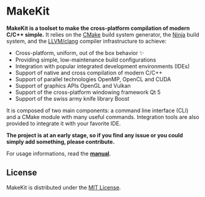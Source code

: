 # MakeKit

**MakeKit is a toolset to make the cross-platform compilation of modern C/C++ simple.** It relies on the [CMake](https://cmake.org) build system generator, the [Ninja](https://ninja-build.org) build system, and the [LLVM/clang](http://llvm.org) compiler infrastructure to achieve:

- Cross-platform, uniform, out of the box behavior :sparkles:
- Providing simple, low-maintenance build configurations
- Integration with popular integrated development environments (IDEs)
- Support of native and cross compilation of modern C/C++
- Support of parallel technologies OpenMP, OpenCL and CUDA
- Support of graphics APIs OpenGL and Vulkan
- Support of the cross-platform windowing framework Qt 5
- Support of the swiss army knife library Boost

It is composed of two main components: a command line interface (CLI) and a CMake module with many useful commands. Integration tools are also provided to integrate it with your favorite IDE.

**The project is at an early stage, so if you find any issue or you could simply add something, please contribute.**

For usage informations, read the [**manual**](https://github.com/plasmacel/makekit/blob/master/manual/MANUAL.md).

## License

MakeKit is distributed under the [MIT License](https://github.com/plasmacel/makekit/blob/master/LICENSE.txt).
